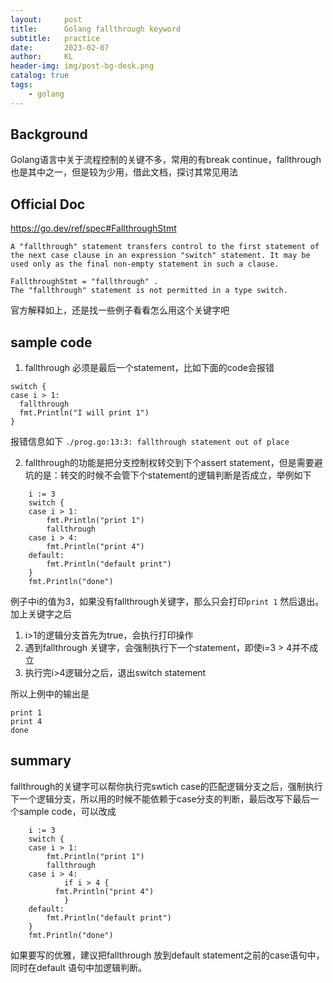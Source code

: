 ```yaml
---
layout:     post 
title:      Golang fallthrough keyword
subtitle:   practice
date:       2023-02-07             
author:     KL                  
header-img: img/post-bg-desk.png    
catalog: true                      
tags:                            
    - golang
---
```


## Background
Golang语言中关于流程控制的关键不多，常用的有break continue，fallthrough 也是其中之一，但是较为少用，借此文档，探讨其常见用法

## Official Doc
https://go.dev/ref/spec#FallthroughStmt 
```
A "fallthrough" statement transfers control to the first statement of the next case clause in an expression "switch" statement. It may be used only as the final non-empty statement in such a clause.

FallthroughStmt = "fallthrough" .
The "fallthrough" statement is not permitted in a type switch.
```
官方解释如上，还是找一些例子看看怎么用这个关键字吧

## sample code
1. fallthrough 必须是最后一个statement，比如下面的code会报错
```
switch {
case i > 1:
  fallthrough
  fmt.Println("I will print 1")
}
```
报错信息如下
`./prog.go:13:3: fallthrough statement out of place`

2. fallthrough的功能是把分支控制权转交到下个assert statement，但是需要避坑的是：转交的时候不会管下个statement的逻辑判断是否成立，举例如下
```
	i := 3
	switch {
	case i > 1:
		fmt.Println("print 1")
		fallthrough
	case i > 4:
		fmt.Println("print 4")
	default:
		fmt.Println("default print")
	}
	fmt.Println("done")
```
例子中i的值为3，如果没有fallthrough关键字，那么只会打印`print 1` 然后退出。
加上关键字之后
1) i>1的逻辑分支首先为true，会执行打印操作
2) 遇到fallthrough 关键字，会强制执行下一个statement，即使i=3 > 4并不成立
3) 执行完i>4逻辑分之后，退出switch statement

所以上例中的输出是
```
print 1
print 4
done
```

## summary
fallthrough的关键字可以帮你执行完swtich case的匹配逻辑分支之后，强制执行下一个逻辑分支，所以用的时候不能依赖于case分支的判断，最后改写下最后一个sample code，可以改成
```
	i := 3
	switch {
	case i > 1:
		fmt.Println("print 1")
		fallthrough
	case i > 4:
	        if i > 4 {
		  fmt.Println("print 4")
	        }
	default:
		fmt.Println("default print")
	}
	fmt.Println("done")
```
如果要写的优雅，建议把fallthrough 放到default statement之前的case语句中，同时在default 语句中加逻辑判断。

